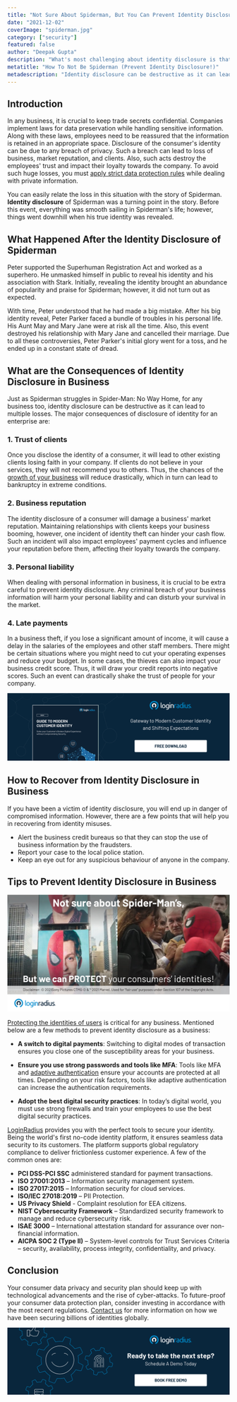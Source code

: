 ```yaml
---
title: "Not Sure About Spiderman, But You Can Prevent Identity Disclosure"
date: "2021-12-02"
coverImage: "spiderman.jpg"
category: ["security"]
featured: false 
author: "Deepak Gupta"
description: "What's most challenging about identity disclosure is that it is not only hard to avoid but also very difficult to repair once it has been disclosed. So, don't wait for a Mysterio to mess up your consumers’ identities! Security is just a click away with LoginRadius."
metatitle: "How To Not Be Spiderman (Prevent Identity Disclosure!)"
metadescription: "Identity disclosure can be destructive as it can lead to multiple losses. Unlike Spiderman, learn how to prevent identity disclosure as a business."
---
```



## Introduction

In any business, it is crucial to keep trade secrets confidential. Companies implement laws for data preservation while handling sensitive information. Along with these laws, employees need to be reassured that the information is retained in an appropriate space. Disclosure of the consumer's identity can be due to any breach of privacy. Such a breach can lead to loss of business, market reputation, and clients. Also, such acts destroy the employees' trust and impact their loyalty towards the company. To avoid such huge losses, you must [apply strict data protection rules](https://www.loginradius.com/blog/identity/maintaining-quality-data-security-practices/) while dealing with private information.  

You can easily relate the loss in this situation with the story of Spiderman. **Identity disclosure** of Spiderman was a turning point in the story. Before this event, everything was smooth sailing in Spiderman's life; however, things went downhill when his true identity was revealed. 


## What Happened After the Identity Disclosure of Spiderman

Peter supported the Superhuman Registration Act and worked as a superhero. He unmasked himself in public to reveal his identity and his association with Stark. Initially, revealing the identity brought an abundance of popularity and praise for Spiderman; however, it did not turn out as expected. 

With time, Peter understood that he had made a big mistake. After his big identity reveal, Peter Parker faced a bundle of troubles in his personal life. His Aunt May and Mary Jane were at risk all the time. Also, this event destroyed his relationship with Mary Jane and cancelled their marriage. Due to all these controversies, Peter Parker's initial glory went for a toss, and he ended up in a constant state of dread.


## What are the Consequences of Identity Disclosure in Business

Just as Spiderman struggles in Spider-Man: No Way Home, for any business too, identity disclosure can be destructive as it can lead to multiple losses. The major consequences of disclosure of identity for an enterprise are:


### 1. Trust of clients

Once you disclose the identity of a consumer, it will lead to other existing clients losing faith in your company. If clients do not believe in your services, they will not recommend you to others. Thus, the chances of the [growth of your business](https://www.loginradius.com/blog/fuel/how-customer-retention-can-help-businesses-grow/) will reduce drastically, which in turn can lead to bankruptcy in extreme conditions. 


### 2. Business reputation

The identity disclosure of a consumer will damage a business' market reputation. Maintaining relationships with clients keeps your business booming, however, one incident of identity theft can hinder your cash flow. Such an incident will also impact employees' payment cycles and influence your reputation before them, affecting their loyalty towards the company.


### 3. Personal liability

When dealing with personal information in business, it is crucial to be extra careful to prevent identity disclosure. Any criminal breach of your business information will harm your personal liability and can disturb your survival in the market. 


### 4. Late payments

In a business theft, if you lose a significant amount of income, it will cause a delay in the salaries of the employees and other staff members. There might be certain situations where you might need to cut your operating expenses and reduce your budget. In some cases, the thieves can also impact your business credit score. Thus, it will draw your credit reports into negative scores. Such an event can drastically shake the trust of people for your company.             

[![eb-identity](eb-identity.png)](https://www.loginradius.com/resource/guide-to-modern-customer-identity/)


## How to Recover from Identity Disclosure in Business

If you have been a victim of identity disclosure, you will end up in danger of compromised information. However, there are a few points that will help you in recovering from identity misuses. 



* Alert the business credit bureaus so that they can stop the use of business information by the fraudsters. 
* Report your case to the local police station. 
* Keep an eye out for any suspicious behaviour of anyone in the company. 


## Tips to Prevent Identity Disclosure in Business


![1](1.jpg)


[Protecting the identities of users](https://www.loginradius.com/security/) is critical for any business. Mentioned below are a few methods to prevent identity disclosure as a business:



* **A switch to digital payments**: Switching to digital modes of transaction ensures you close one of the susceptibility areas for your business.

* **Ensure you use strong passwords and tools like MFA**: Tools like MFA and [adaptive authentication](https://www.loginradius.com/blog/identity/adaptive-authentication/) ensure your accounts are protected at all times. Depending on your risk factors, tools like adaptive authentication can increase the authentication requirements.

* **Adopt the best digital security practices**: In today’s digital world, you must use strong firewalls and train your employees to use the best digital security practices.

[LoginRadius](https://www.loginradius.com/) provides you with the perfect tools to secure your identity. Being the world's first no-code identity platform, it ensures seamless data security to its customers. The platform supports global regulatory compliance to deliver frictionless customer experience. A few of the common ones are:



* **PCI DSS-PCI SSC** administered standard for payment transactions.
* **ISO 27001:2013** – Information security management system.
* **ISO 27017:2015** – Information security for cloud services.
* **ISO/IEC 27018:2019** – PII Protection.
* **US Privacy Shield** - Complaint resolution for EEA citizens.
* **NIST Cybersecurity Framework** – Standardized security framework to manage and reduce cybersecurity risk.
* **ISAE 3000** – International attestation standard for assurance over non-financial information.
* **AICPA SOC 2 (Type II)** – System-level controls for Trust Services Criteria – security, availability, process integrity, confidentiality, and privacy.


## Conclusion

Your consumer data privacy and security plan should keep up with technological advancements and the rise of cyber-attacks. To future-proof your consumer data protection plan, consider investing in accordance with the most recent regulations. [Contact us](https://www.loginradius.com/contact-sales) for more information on how we have been securing billions of identities globally. 


[![book-free-demo-loginradius](../../assets/book-a-demo-loginradius.png)](https://www.loginradius.com/book-a-demo/)
